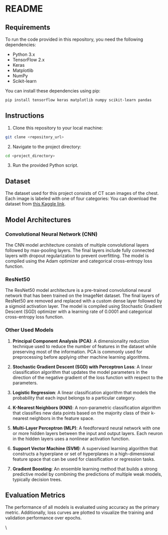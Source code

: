 # README

## Requirements

To run the code provided in this repository, you need the following dependencies:

- Python 3.x
- TensorFlow 2.x
- Keras
- Matplotlib
- NumPy
- Scikit-learn

You can install these dependencies using pip:

```bash
pip install tensorflow keras matplotlib numpy scikit-learn pandas 
```

## Instructions

1. Clone this repository to your local machine:

```bash
git clone <repository_url>
```

2. Navigate to the project directory:

```bash
cd <project_directory>
```

3. Run the provided Python script.

## Dataset

The dataset used for this project consists of CT scan images of the chest. Each image is labeled with one of four categories: You can download the dataset from [this Kaggle link](https://www.kaggle.com/datasets/mohamedhanyyy/chest-ctscan-images/data).

## Model Architectures

### Convolutional Neural Network (CNN)

The CNN model architecture consists of multiple convolutional layers followed by max-pooling layers. The final layers include fully connected layers with dropout regularization to prevent overfitting. The model is compiled using the Adam optimizer and categorical cross-entropy loss function.

### ResNet50

The ResNet50 model architecture is a pre-trained convolutional neural network that has been trained on the ImageNet dataset. The final layers of ResNet50 are removed and replaced with a custom dense layer followed by a sigmoid activation layer. The model is compiled using Stochastic Gradient Descent (SGD) optimizer with a learning rate of 0.0001 and categorical cross-entropy loss function.

### Other Used Models

1. **Principal Component Analysis (PCA)**: A dimensionality reduction technique used to reduce the number of features in the dataset while preserving most of the information. PCA is commonly used for preprocessing before applying other machine learning algorithms.

2. **Stochastic Gradient Descent (SGD) with Perceptron Loss**: A linear classification algorithm that updates the model parameters in the direction of the negative gradient of the loss function with respect to the parameters.

3. **Logistic Regression**: A linear classification algorithm that models the probability that each input belongs to a particular category.

4. **K-Nearest Neighbors (KNN)**: A non-parametric classification algorithm that classifies new data points based on the majority class of their k-nearest neighbors in the feature space.

5. **Multi-Layer Perceptron (MLP)**: A feedforward neural network with one or more hidden layers between the input and output layers. Each neuron in the hidden layers uses a nonlinear activation function.

6. **Support Vector Machine (SVM)**: A supervised learning algorithm that constructs a hyperplane or set of hyperplanes in a high-dimensional feature space that can be used for classification or regression tasks.

7. **Gradient Boosting**: An ensemble learning method that builds a strong predictive model by combining the predictions of multiple weak models, typically decision trees.

## Evaluation Metrics

The performance of all models is evaluated using accuracy as the primary metric. Additionally, loss curves are plotted to visualize the training and validation performance over epochs.

\
